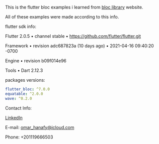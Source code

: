 This is the flutter bloc examples i learned from [bloc library](https://bloclibrary.dev/) website.

All of these examples were made according to this info.

flutter sdk info:

Flutter 2.0.5 • channel stable • https://github.com/flutter/flutter.git

Framework • revision adc687823a (10 days ago) • 2021-04-16 09:40:20 -0700

Engine • revision b09f014e96

Tools • Dart 2.12.3



packages versions:

```yaml
flutter_bloc: ^7.0.0
equatable: ^2.0.0
wave: ^0.2.0
```



Contact Info:

[LinkedIn](https://www.linkedin.com/in/omar-hanafy)

E-mail: omar_hanafy@icloud.com

Phone: +201119666503
